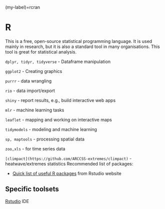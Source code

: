 (my-label)=rcran
# R
This is a free, open-source statistical programming language. It is used mainly in research, but it is also a standard tool in many organisations. This tool is great for statistical analysis.

`dplyr, tidyr, tidyverse` - Dataframe manipulation

`ggplot2` - Creating graphics

`purrr` - data wrangling

`rio` - data import/export

`shiny` - report results, e.g., build interactive web apps

`mlr` - machine learning tasks

`leaflet` - mapping and working on interactive maps

`tidymodels` - modeling and machine learning

`sp, maptools` - processing spatial data

`zoo,xls` - for time series data

`[climpact](https://github.com/ARCCSS-extremes/climpact)` - heatwave/extremes statistics
Recommended list of packages: 
 * [Quick list of useful R packages](https://support.rstudio.com/hc/en-us/articles/201057987-Quick-list-of-useful-R-packages) from Rstudio website

## Specific toolsets

[Rstudio](https://support.rstudio.com/hc/en-us) IDE

